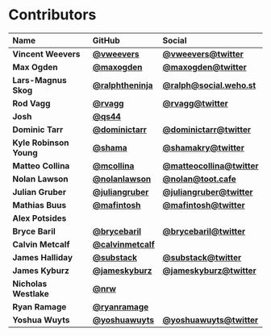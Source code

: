 # Contributors

| Name                    | GitHub                                                 | Social                                                          |
| :---------------------- | :----------------------------------------------------- | :-------------------------------------------------------------- |
| **Vincent Weevers**     | [**@vweevers**](https://github.com/vweevers)           | [**@vweevers@twitter**](https://twitter.com/vweevers)           |
| **Max Ogden**           | [**@maxogden**](https://github.com/maxogden)           | [**@maxogden@twitter**](https://twitter.com/maxogden)           |
| **Lars-Magnus Skog**    | [**@ralphtheninja**](https://github.com/ralphtheninja) | [**@ralph@social.weho.st**](https://social.weho.st/@ralph)      |
| **Rod Vagg**            | [**@rvagg**](https://github.com/rvagg)                 | [**@rvagg@twitter**](https://twitter.com/rvagg)                 |
| **Josh**                | [**@qs44**](https://github.com/qs44)                   |                                                                 |
| **Dominic Tarr**        | [**@dominictarr**](https://github.com/dominictarr)     | [**@dominictarr@twitter**](https://twitter.com/dominictarr)     |
| **Kyle Robinson Young** | [**@shama**](https://github.com/shama)                 | [**@shamakry@twitter**](https://twitter.com/shamakry)           |
| **Matteo Collina**      | [**@mcollina**](https://github.com/mcollina)           | [**@matteocollina@twitter**](https://twitter.com/matteocollina) |
| **Nolan Lawson**        | [**@nolanlawson**](https://github.com/nolanlawson)     | [**@nolan@toot.cafe**](https://toot.cafe/@nolan)                |
| **Julian Gruber**       | [**@juliangruber**](https://github.com/juliangruber)   | [**@juliangruber@twitter**](https://twitter.com/juliangruber)   |
| **Mathias Buus**        | [**@mafintosh**](https://github.com/mafintosh)         | [**@mafintosh@twitter**](https://twitter.com/mafintosh)         |
| **Alex Potsides**       |                                                        |                                                                 |
| **Bryce Baril**         | [**@brycebaril**](https://github.com/brycebaril)       | [**@brycebaril@twitter**](https://twitter.com/brycebaril)       |
| **Calvin Metcalf**      | [**@calvinmetcalf**](https://github.com/calvinmetcalf) |                                                                 |
| **James Halliday**      | [**@substack**](https://github.com/substack)           | [**@substack@twitter**](https://twitter.com/substack)           |
| **James Kyburz**        | [**@jameskyburz**](https://github.com/jameskyburz)     | [**@jameskyburz@twitter**](https://twitter.com/jameskyburz)     |
| **Nicholas Westlake**   | [**@nrw**](https://github.com/nrw)                     |                                                                 |
| **Ryan Ramage**         | [**@ryanramage**](https://github.com/ryanramage)       |                                                                 |
| **Yoshua Wuyts**        | [**@yoshuawuyts**](https://github.com/yoshuawuyts)     | [**@yoshuawuyts@twitter**](https://twitter.com/yoshuawuyts)     |
